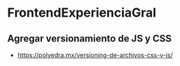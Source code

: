 # FrontendExperienciaGral

## Agregar versionamiento de JS y CSS
* https://polyedra.mx/versioning-de-archivos-css-y-js/